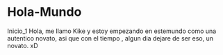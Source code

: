 # Hola-Mundo
Inicio_1
Hola, me llamo Kike y estoy empezando en estemundo como una autentico novato, asi que con el tiempo , algun dia dejare de ser eso, un novato. xD
